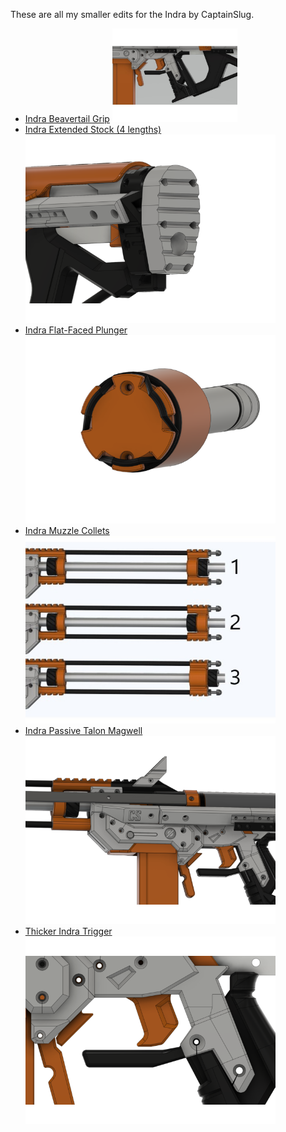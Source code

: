 These are all my smaller edits for the Indra by CaptainSlug.

<ul>

<li><a href="https://github.com/Sillybutts/Blaster-Bits/tree/main/Indra/Indra%20Beavertail%20Grip">Indra Beavertail Grip</a> <a href="https://github.com/Sillybutts/Blaster-Bits/tree/main/Indra/Indra%20Beavertail%20Grip"><img src="Indra%20Beavertail%20Grip/images/IndraBeavertailGrip1.jpg" style="width:200px;"></a></li>

<li><a href="https://github.com/Sillybutts/Blaster-Bits/tree/main/Indra/Indra%20Extended%20Stock%20(4%20lengths)">Indra Extended Stock (4 lengths)</a><img src="Indra%20Extended%20Stock%20(4%20lengths)/images/IndraExtendedStock1.png" style="width:400px;"></li>

<li><a href="https://github.com/Sillybutts/Blaster-Bits/tree/main/Indra/Indra%20Flat-Faced%20Plunger">Indra Flat-Faced Plunger</a><img src="Indra%20Flat-Faced%20Plunger/images/IndraFlatFacePlunger3.png" style="width:400px;"></li>

<li><a href="https://github.com/Sillybutts/Blaster-Bits/tree/main/Indra/Indra%20Muzzle%20Collets">Indra Muzzle Collets</a><img src="Indra%20Muzzle%20Collets/images/IndraMuzzleCollet1.jpg" style="width:400px;"></li>

<li><a href="https://github.com/Sillybutts/Blaster-Bits/tree/main/Indra/Indra%20Passive%20Talon%20Magwell">Indra Passive Talon Magwell</a><img src="Indra%20Passive%20Talon%20Magwell/images/IndraPassiveTalonMagwell1.png" style="width:400px;"></li>

<li><a href="https://github.com/Sillybutts/Blaster-Bits/tree/main/Indra/Thicker%20Indra%20Trigger">Thicker Indra Trigger</a><img src="Thicker%20Indra%20Trigger/images/ThickerIndraTrigger1.png" style="width:400px;"></li>


</ul>
